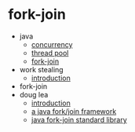 # fork-join

- java
  - [concurrency](./java/1)
  - [thread pool](./java/2)
  - [fork-join](./java/3)
- work stealing
  - [introduction](./work%20stealing/1)
- fork-join
- doug lea
  - [introduction](./doug%20lea/1)
  - [a java fork/join framework]()
  - [java fork-join standard library]()